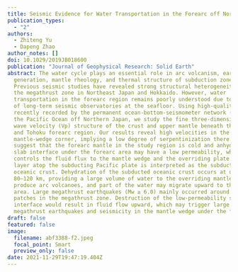 ```yaml
---
title: Seismic Evidence for Water Transportation in the Forearc off Northern Japan
publication_types:
  - "2"
authors:
  - Zhiteng Yu
  - Dapeng Zhao
author_notes: []
doi: 10.1029/2019JB018600
publication: "Journal of Geophysical Research: Solid Earth"
abstract: The water cycle plays an essential role in arc volcanism, earthquake
  generation, mantle rheology, and thermal structure of subduction zones.
  Previous seismic studies have revealed strong structural heterogeneities in
  the megathrust zone in Northeast Japan and Hokkaido. However, water
  transportation in the forearc region remains poorly understood due to the lack
  of long-term seismic observatories at the seafloor. Using high-quality data
  recently recorded by the permanent ocean-bottom-seismometer network (S-net) in
  the Pacific Ocean off Northern Japan, we study the fine three-dimensional P
  wave velocity (Vp) structure of the crust and upper mantle beneath the Kuril
  and Tohoku forearc region. Our results reveal high velocities in the
  mantle-wedge corner, implying a low degree of serpentinization there. We
  suggest that the forearc mantle in the study region is cold and anhydrous. The
  slab interface under the forearc area may have a low permeability, which
  controls the fluid flux to the mantle wedge and the overriding plate. A low-Vp
  layer atop the subducting Pacific plate is interpreted as the subducted
  oceanic crust. Dehydration of the subducted oceanic crust occurs at depths of
  80–120 km, providing a large volume of water to the overriding mantle wedge to
  produce arc volcanoes, and part of the water may migrate upward to the shallow
  area. Large megathrust earthquakes (Mw ≥ 6.0) mainly occurred around low-Vp
  patches in the megathrust zone. Destruction of the low-permeability slab
  interface would result in fluid flow upward, which may trigger large
  megathrust earthquakes and seismicity in the mantle wedge under the forearc.
draft: false
featured: false
image:
  filename: abf3388-f2.jpeg
  focal_point: Smart
  preview_only: false
date: 2021-11-29T19:47:19.404Z
---
```

